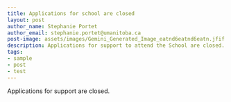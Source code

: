 ```yaml
---
title: Applications for school are closed 
layout: post
author_name: Stephanie Portet
author_email: stephanie.portet@umanitoba.ca
post-image: assets/images/Gemini_Generated_Image_eatnd6eatnd6eatn.jfif
description: Applications for support to attend the School are closed. 
tags:
- sample
- post
- test
---
```


Applications for support are closed. 


